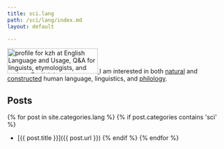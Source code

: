```yaml
---
title: sci.lang
path: /sci/lang/index.md
layout: default

---
```

<a rel='nofollow' href='http://english.stackexchange.com/users/2329/kzh'>
<img width='208' src='http://english.stackexchange.com/users/flair/2329.png' height='58' alt='profile for kzh at English Language and Usage, Q&amp;A for linguists, etymologists, and serious English language enthusiasts'/>
</a>
I am interested in both <a href='http://en.wikipedia.org/wiki/Natural_language'>natural</a> and <a href='http://en.wikipedia.org/wiki/Constructed_language'>constructed</a> human language, linguistics, and <a href='http://en.wikipedia.org/wiki/Philology'>philology</a>.

Posts
-----

{% for post in site.categories.lang %}
{% if post.categories contains 'sci' %}
- [{{ post.title }}]({{ post.url }})
{% endif %}
{% endfor %}
